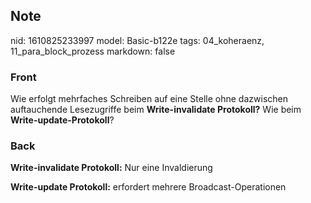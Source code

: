 ## Note
nid: 1610825233997
model: Basic-b122e
tags: 04_koheraenz, 11_para_block_prozess
markdown: false

### Front
Wie erfolgt mehrfaches Schreiben auf eine Stelle ohne dazwischen
auftauchende Lesezugriffe beim <b>Write-invalidate Protokoll?</b>
Wie beim <b>Write-update-Protokoll</b>?

### Back
<b>Write-invalidate Protokoll:</b> Nur eine Invaldierung
<div>
  <b>Write-update Protokoll:</b> erfordert mehrere
  Broadcast-Operationen
</div>
